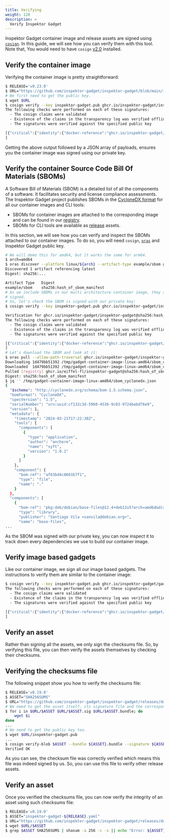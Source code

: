 ```yaml
---
title: Verifying
weight: 120
description: >
  Verify Inspektor Gadget
---
```


Inspektor Gadget container image and release assets are signed using
[`cosign`](https://github.com/sigstore/cosign).
In this guide, we will see how you can verify them with this tool.
Note that, You would need to have `cosign` [v2.0](https://github.com/sigstore/cosign/blob/main/README.md#developer-installation) installed.

## Verify the container image

Verifying the container image is pretty straightforward:

```bash
$ RELEASE='v0.23.0'
$ URL="https://github.com/inspektor-gadget/inspektor-gadget/blob/main/inspektor-gadget.pub"
# We first need to get the public key.
$ wget $URL
$ cosign verify --key inspektor-gadget.pub ghcr.io/inspektor-gadget/inspektor-gadget:${RELEASE}
The following checks were performed on each of these signatures:
  - The cosign claims were validated
  - Existence of the claims in the transparency log was verified offline
  - The signatures were verified against the specified public key

[{"critical":{"identity":{"docker-reference":"ghcr.io/inspektor-gadget/inspektor-gadget"}, ...
]
```

Getting the above output followed by a JSON array of payloads, ensures you the
container image was signed using our private key.

## Verify the container Source Code Bill Of Materials (SBOMs)

A Software Bill of Materials (SBOM) is a detailed list of all the components of a software.
It facilitates security and license compliance assessments.
The Inspektor Gadget project publishes SBOMs in the [CycloneDX format](https://cyclonedx.org/specification/overview/) for all our container images and CLI tools:
* SBOMs for container images are attached to the corresponding image and can be found in our [registry](https://github.com/orgs/inspektor-gadget/packages).
* SBOMs for CLI tools are available as [release](https://github.com/inspektor-gadget/inspektor-gadget/releases) assets.

In this section, we will see how you can verify and inspect the SBOMs attached to our container images.
To do so, you will need `cosign`, [`oras`](https://oras.land/docs/installation) and Inspektor Gadget public key.

```bash
# We will demo this for amd64, but it works the same for arm64.
$ arch=amd64
$ oras discover --platform linux/${arch} --artifact-type example/sbom ghcr.io/inspektor-gadget/inspektor-gadget:latest
Discovered 1 artifact referencing latest
Digest: sha256:...

Artifact Type   Digest
example/sbom    sha256:hash_of_sbom_manifest
# As we include SBOMs in our multi architecture container image, they are also
# signed.
# So, let's check the SBOM is signed with our private key:
$ cosign verify --key inspektor-gadget.pub ghcr.io/inspektor-gadget/inspektor-gadget@sha256:hash_of_sbom_manifest

Verification for ghcr.io/inspektor-gadget/inspektor-gadget@sha256:hash_of_sbom_manifest
The following checks were performed on each of these signatures:
  - The cosign claims were validated
  - Existence of the claims in the transparency log was verified offline
  - The signatures were verified against the specified public key

[{"critical":{"identity":{"docker-reference":"ghcr.io/inspektor-gadget/inspektor-gadget"}, ...
]
# Let's download the SBOM and look at it:
$ oras pull --allow-path-traversal ghcr.io/inspektor-gadget/inspektor-gadget@sha256:hash_of_sbom_manifest
Downloading 1d479bb51392 /tmp/gadget-container-image-linux-amd64/sbom_cyclonedx.json
Downloaded  1d479bb51392 /tmp/gadget-container-image-linux-amd64/sbom_cyclonedx.json
Pulled [registry] ghcr.io/eiffel-fl/inspektor-gadget@sha256:hash_of_sbom_manifest
Digest: sha256:hash_of_sbom_manifest
$ jq '' /tmp/gadget-container-image-linux-amd64/sbom_cyclonedx.json
{
  "$schema": "http://cyclonedx.org/schema/bom-1.5.schema.json",
  "bomFormat": "CycloneDX",
  "specVersion": "1.5",
  "serialNumber": "urn:uuid:cf132c3d-5960-4536-9c03-9724babd76e9",
  "version": 1,
  "metadata": {
    "timestamp": "2024-03-21T17:22:38Z",
    "tools": {
      "components": [
        {
          "type": "application",
          "author": "anchore",
          "name": "syft",
          "version": "1.0.1"
        }
      ]
    },
    "component": {
      "bom-ref": "af63bd4c8601b7f1",
      "type": "file",
      "name": "."
    }
  },
  "components": [
    {
      "bom-ref": "pkg:deb/debian/base-files@12.4+deb12u5?arch=amd64&distro=debian-12&package-id=854ccee33785ad46",
      "type": "library",
      "publisher": "Santiago Vila <sanvila@debian.org>",
      "name": "base-files",
...
```

As the SBOM was signed with our private key, you can now inspect it to track down every dependencies we use to build our container image.

## Verify image based gadgets

Like our container image, we sign all our image based gadgets.
The instructions to verify them are similar to the container image:

```bash
$ cosign verify --key inspektor-gadget.pub ghcr.io/inspektor-gadget/gadget/trace_exec:latest
The following checks were performed on each of these signatures:
  - The cosign claims were validated
  - Existence of the claims in the transparency log was verified offline
  - The signatures were verified against the specified public key

[{"critical":{"identity":{"docker-reference":"ghcr.io/inspektor-gadget/gadget/trace_exec"}, ...
]
```

## Verify an asset

Rather than signing all the assets, we only sign the checksums file.
So, by verifying this file, you can then verify the assets themselves by
checking their checksums.

## Verifying the checksums file

The following snippet show you how to verify the checksums file:

```bash
$ RELEASE='v0.19.0'
$ ASSET="SHA256SUMS"
$ URL="https://github.com/inspektor-gadget/inspektor-gadget/releases/download/${RELEASE}"
# We need to get the asset itself, its signature file and the corresponding bundle:
$ for i in $URL/$ASSET $URL/$ASSET.sig $URL/$ASSET.bundle; do
	wget $i
done
...
# We need to get the public key too.
$ wget $URL/inspektor-gadget.pub
...
$ cosign verify-blob $ASSET --bundle ${ASSET}.bundle --signature ${ASSET}.sig --key inspektor-gadget.pub --offline
Verified OK
```

As you can see, the checksum file was correctly verified which means this file was indeed signed by us.
So, you can use this file to verify other release assets.

## Verify an asset

Once you verified the checksums file, you can now verify the integrity of an asset using such checksums file:

```bash
$ RELEASE='v0.19.0'
$ ASSET="inspektor-gadget-${RELEASE}.yaml"
$ URL="https://github.com/inspektor-gadget/inspektor-gadget/releases/download/${RELEASE}"
$ wget $URL/$ASSET
$ grep $ASSET SHA256SUMS | shasum -a 256 -c -s || echo "Error: ${ASSET} didn't pass the checksum verification. You must not use it!"
```
